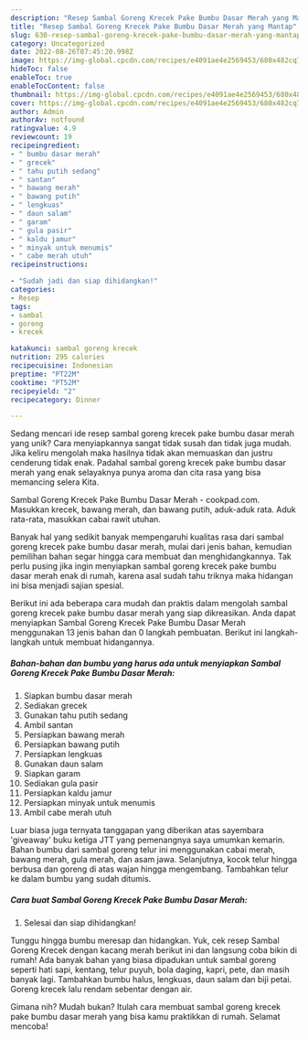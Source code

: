 ```yaml
---
description: "Resep Sambal Goreng Krecek Pake Bumbu Dasar Merah yang Mantap"
title: "Resep Sambal Goreng Krecek Pake Bumbu Dasar Merah yang Mantap"
slug: 630-resep-sambal-goreng-krecek-pake-bumbu-dasar-merah-yang-mantap
category: Uncategorized
date: 2022-08-26T07:45:20.998Z
image: https://img-global.cpcdn.com/recipes/e4091ae4e2569453/680x482cq70/sambal-goreng-krecek-pake-bumbu-dasar-merah-foto-resep-utama.jpg
hideToc: false
enableToc: true
enableTocContent: false
thumbnail: https://img-global.cpcdn.com/recipes/e4091ae4e2569453/680x482cq70/sambal-goreng-krecek-pake-bumbu-dasar-merah-foto-resep-utama.jpg
cover: https://img-global.cpcdn.com/recipes/e4091ae4e2569453/680x482cq70/sambal-goreng-krecek-pake-bumbu-dasar-merah-foto-resep-utama.jpg
author: Admin
authorAv: notfound
ratingvalue: 4.9
reviewcount: 19
recipeingredient:
- " bumbu dasar merah"
- " grecek"
- " tahu putih sedang"
- " santan"
- " bawang merah"
- " bawang putih"
- " lengkuas"
- " daun salam"
- " garam"
- " gula pasir"
- " kaldu jamur"
- " minyak untuk menumis"
- " cabe merah utuh"
recipeinstructions:

- "Sudah jadi dan siap dihidangkan!"
categories:
- Resep
tags:
- sambal
- goreng
- krecek

katakunci: sambal goreng krecek 
nutrition: 295 calories
recipecuisine: Indonesian
preptime: "PT22M"
cooktime: "PT52M"
recipeyield: "2"
recipecategory: Dinner

---
```





Sedang mencari ide resep sambal goreng krecek pake bumbu dasar merah yang unik? Cara menyiapkannya sangat tidak susah dan tidak juga mudah. Jika keliru mengolah maka hasilnya tidak akan memuaskan dan justru cenderung tidak enak. Padahal sambal goreng krecek pake bumbu dasar merah yang enak selayaknya punya aroma dan cita rasa yang bisa memancing selera Kita.





Sambal Goreng Krecek Pake Bumbu Dasar Merah - cookpad.com. Masukkan krecek, bawang merah, dan bawang putih, aduk-aduk rata. Aduk rata-rata, masukkan cabai rawit utuhan.

Banyak hal yang sedikit banyak mempengaruhi kualitas rasa dari sambal goreng krecek pake bumbu dasar merah, mulai dari jenis bahan, kemudian pemilihan bahan segar hingga cara membuat dan menghidangkannya. Tak perlu pusing jika ingin menyiapkan sambal goreng krecek pake bumbu dasar merah enak di rumah, karena asal sudah tahu triknya maka hidangan ini bisa menjadi sajian spesial.






Berikut ini ada beberapa cara mudah dan praktis dalam mengolah sambal goreng krecek pake bumbu dasar merah yang siap dikreasikan. Anda dapat menyiapkan Sambal Goreng Krecek Pake Bumbu Dasar Merah menggunakan 13 jenis bahan dan 0 langkah pembuatan. Berikut ini langkah-langkah untuk membuat hidangannya.

<!--inarticleads1-->

##### Bahan-bahan dan bumbu yang harus ada untuk menyiapkan Sambal Goreng Krecek Pake Bumbu Dasar Merah:

1. Siapkan  bumbu dasar merah
1. Sediakan  grecek
1. Gunakan  tahu putih sedang
1. Ambil  santan
1. Persiapkan  bawang merah
1. Persiapkan  bawang putih
1. Persiapkan  lengkuas
1. Gunakan  daun salam
1. Siapkan  garam
1. Sediakan  gula pasir
1. Persiapkan  kaldu jamur
1. Persiapkan  minyak untuk menumis
1. Ambil  cabe merah utuh


Luar biasa juga ternyata tanggapan yang diberikan atas sayembara &#39;giveaway&#39; buku ketiga JTT yang pemenangnya saya umumkan kemarin. Bahan bumbu dari sambal goreng telur ini menggunakan cabai merah, bawang merah, gula merah, dan asam jawa. Selanjutnya, kocok telur hingga berbusa dan goreng di atas wajan hingga mengembang. Tambahkan telur ke dalam bumbu yang sudah ditumis. 

<!--inarticleads2-->

##### Cara buat Sambal Goreng Krecek Pake Bumbu Dasar Merah:


1. Selesai dan siap dihidangkan!

Tunggu hingga bumbu meresap dan hidangkan. Yuk, cek resep Sambal Goreng Krecek dengan kacang merah berikut ini dan langsung coba bikin di rumah! Ada banyak bahan yang biasa dipadukan untuk sambal goreng seperti hati sapi, kentang, telur puyuh, bola daging, kapri, pete, dan masih banyak lagi. Tambahkan bumbu halus, lengkuas, daun salam dan biji petai. Goreng krecek lalu rendam sebentar dengan air. 

Gimana nih? Mudah bukan? Itulah cara membuat sambal goreng krecek pake bumbu dasar merah yang bisa kamu praktikkan di rumah. Selamat mencoba!
